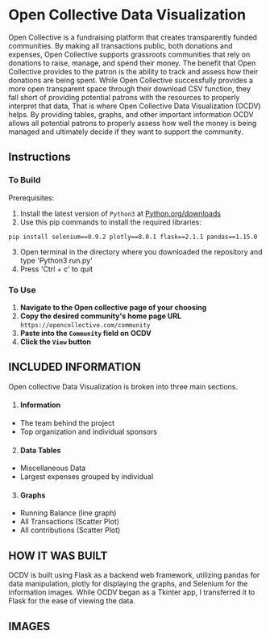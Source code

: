 # Open Collective Data Visualization
  Open Collective is a fundraising platform that creates transparently funded communities.
By making all transactions public, both donations and expenses, Open Collective supports grassroots communities that rely
on donations to raise, manage, and spend their money. The benefit that Open Collective provides to the patron is the
ability to track and assess how their donations are being spent. While Open Collective successfully provides a more open transparent space
through their download CSV function, they fall short of providing potential patrons with the resources to properly interpret that data, That is where Open Collective Data Visualization (OCDV) helps.
By providing tables, graphs, and other important information OCDV allows all potential patrons to properly assess how well the money is being managed and ultimately decide if they want to support the community.

## Instructions
### To Build
Prerequisites:
1) Install the latest version of `Python3` at [Python.org/downloads](https://www.python.org/downloads/)
2) Use this pip commands to install the required libraries:

`pip install selenium==0.9.2 plotly==8.0.1 flask==2.1.1 pandas==1.15.0`

3) Open terminal in the directory where you downloaded the repository and type 'Python3 run.py'
4) Press 'Ctrl + c' to quit

### To Use
1) **Navigate to the Open collective page of your choosing**
2) **Copy the desired community's home page URL** `https://opencollective.com/community`
3) **Paste into the `Community` field on OCDV**
4) **Click the `View` button** 

## INCLUDED INFORMATION
Open collective Data Visualization is broken into three main sections. 
1) #### Information
- The team behind the project
- Top organization and individual sponsors
2) #### Data Tables
- Miscellaneous Data
- Largest expenses grouped by individual
3) #### Graphs
- Running Balance (line graph)
- All Transactions (Scatter Plot)
- All contributions (Scatter Plot)

## HOW IT WAS BUILT
OCDV is built using Flask as a backend web framework, utilizing pandas for data manipulation, plotly for displaying the graphs, and Selenium for the information images. While OCDV began as a Tkinter app, I transferred it to Flask for the ease of viewing the data. 

## IMAGES
